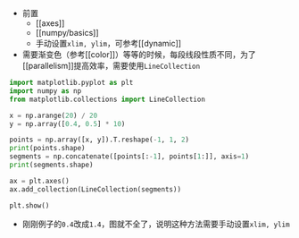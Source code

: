 - 前置
  - [[axes]]
  - [[numpy/basics]]
  - 手动设置`xlim, ylim`，可参考[[dynamic]]
- 需要渐变色（参考[[color]]）等等的时候，每段线段性质不同，为了[[parallelism]]提高效率，需要使用`LineCollection`
```python
import matplotlib.pyplot as plt
import numpy as np
from matplotlib.collections import LineCollection

x = np.arange(20) / 20
y = np.array([0.4, 0.5] * 10)

points = np.array([x, y]).T.reshape(-1, 1, 2)
print(points.shape)
segments = np.concatenate([points[:-1], points[1:]], axis=1)
print(segments.shape)

ax = plt.axes()
ax.add_collection(LineCollection(segments))

plt.show()
```
- 刚刚例子的`0.4`改成`1.4`，图就不全了，说明这种方法需要手动设置`xlim, ylim`